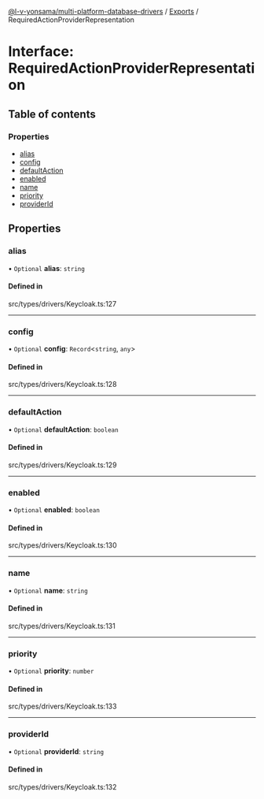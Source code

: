 [@l-v-yonsama/multi-platform-database-drivers](../README.md) / [Exports](../modules.md) / RequiredActionProviderRepresentation

# Interface: RequiredActionProviderRepresentation

## Table of contents

### Properties

- [alias](RequiredActionProviderRepresentation.md#alias)
- [config](RequiredActionProviderRepresentation.md#config)
- [defaultAction](RequiredActionProviderRepresentation.md#defaultaction)
- [enabled](RequiredActionProviderRepresentation.md#enabled)
- [name](RequiredActionProviderRepresentation.md#name)
- [priority](RequiredActionProviderRepresentation.md#priority)
- [providerId](RequiredActionProviderRepresentation.md#providerid)

## Properties

### alias

• `Optional` **alias**: `string`

#### Defined in

src/types/drivers/Keycloak.ts:127

___

### config

• `Optional` **config**: `Record`<`string`, `any`\>

#### Defined in

src/types/drivers/Keycloak.ts:128

___

### defaultAction

• `Optional` **defaultAction**: `boolean`

#### Defined in

src/types/drivers/Keycloak.ts:129

___

### enabled

• `Optional` **enabled**: `boolean`

#### Defined in

src/types/drivers/Keycloak.ts:130

___

### name

• `Optional` **name**: `string`

#### Defined in

src/types/drivers/Keycloak.ts:131

___

### priority

• `Optional` **priority**: `number`

#### Defined in

src/types/drivers/Keycloak.ts:133

___

### providerId

• `Optional` **providerId**: `string`

#### Defined in

src/types/drivers/Keycloak.ts:132
